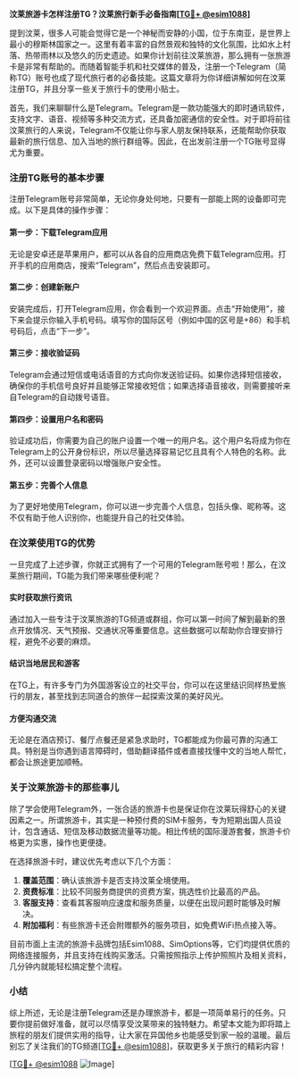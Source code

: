 **汶莱旅游卡怎样注册TG？汶莱旅行新手必备指南[[TG💪+ @esim1088](https://t.me/s/esim1088)]**

提到汶莱，很多人可能会觉得它是一个神秘而安静的小国，位于东南亚，是世界上最小的穆斯林国家之一。这里有着丰富的自然景观和独特的文化氛围，比如水上村落、热带雨林以及悠久的历史遗迹。如果你计划前往汶莱旅游，那么拥有一张旅游卡是非常有帮助的。而随着智能手机和社交媒体的普及，注册一个Telegram（简称TG）账号也成了现代旅行者的必备技能。这篇文章将为你详细讲解如何在汶莱注册TG，并且分享一些关于旅行卡的使用小贴士。

首先，我们来聊聊什么是Telegram。Telegram是一款功能强大的即时通讯软件，支持文字、语音、视频等多种交流方式，还具备加密通信的安全性。对于即将前往汶莱旅行的人来说，Telegram不仅能让你与家人朋友保持联系，还能帮助你获取最新的旅行信息、加入当地的旅行群组等。因此，在出发前注册一个TG账号显得尤为重要。

### 注册TG账号的基本步骤

注册Telegram账号非常简单，无论你身处何地，只要有一部能上网的设备即可完成。以下是具体的操作步骤：

#### 第一步：下载Telegram应用
无论是安卓还是苹果用户，都可以从各自的应用商店免费下载Telegram应用。打开手机的应用商店，搜索“Telegram”，然后点击安装即可。

#### 第二步：创建新账户
安装完成后，打开Telegram应用，你会看到一个欢迎界面。点击“开始使用”，接下来会提示你输入手机号码。填写你的国际区号（例如中国的区号是+86）和手机号码后，点击“下一步”。

#### 第三步：接收验证码
Telegram会通过短信或电话语音的方式向你发送验证码。如果你选择短信接收，确保你的手机信号良好并且能够正常接收短信；如果选择语音接收，则需要接听来自Telegram的自动拨号语音。

#### 第四步：设置用户名和密码
验证成功后，你需要为自己的账户设置一个唯一的用户名。这个用户名将成为你在Telegram上的公开身份标识，所以尽量选择容易记忆且具有个人特色的名称。此外，还可以设置登录密码以增强账户安全性。

#### 第五步：完善个人信息
为了更好地使用Telegram，你可以进一步完善个人信息，包括头像、昵称等。这不仅有助于他人识别你，也能提升自己的社交体验。

### 在汶莱使用TG的优势

一旦完成了上述步骤，你就正式拥有了一个可用的Telegram账号啦！那么，在汶莱旅行期间，TG能为我们带来哪些便利呢？

#### 实时获取旅行资讯
通过加入一些专注于汶莱旅游的TG频道或群组，你可以第一时间了解到最新的景点开放情况、天气预报、交通状况等重要信息。这些数据可以帮助你合理安排行程，避免不必要的麻烦。

#### 结识当地居民和游客
在TG上，有许多专门为外国游客设立的社交平台，你可以在这里结识同样热爱旅行的朋友，甚至找到志同道合的旅伴一起探索汶莱的美好风光。

#### 方便沟通交流
无论是在酒店预订、餐厅点餐还是紧急求助时，TG都能成为你最可靠的沟通工具。特别是当你遇到语言障碍时，借助翻译插件或者直接找懂中文的当地人帮忙，都会让旅途更加顺畅。

### 关于汶莱旅游卡的那些事儿

除了学会使用Telegram外，一张合适的旅游卡也是保证你在汶莱玩得舒心的关键因素之一。所谓旅游卡，其实是一种预付费的SIM卡服务，专为短期出国人员设计，包含通话、短信及移动数据流量等功能。相比传统的国际漫游套餐，旅游卡价格更为实惠，操作也更便捷。

在选择旅游卡时，建议优先考虑以下几个方面：
1. **覆盖范围**：确认该旅游卡是否支持汶莱全境使用。
2. **资费标准**：比较不同服务商提供的资费方案，挑选性价比最高的产品。
3. **客服支持**：查看其客服响应速度和服务质量，以便在出现问题时能够及时解决。
4. **附加福利**：有些旅游卡还会附赠额外的服务项目，如免费WiFi热点接入等。

目前市面上主流的旅游卡品牌包括Esim1088、SimOptions等，它们均提供优质的网络连接服务，并且支持在线购买激活。只需按照指示上传护照照片及相关资料，几分钟内就能轻松搞定整个流程。

### 小结

综上所述，无论是注册Telegram还是办理旅游卡，都是一项简单易行的任务。只要你提前做好准备，就可以尽情享受汶莱带来的独特魅力。希望本文能为即将踏上旅程的朋友们提供实用的指导，让大家在异国他乡也能感受到家一般的温暖。最后别忘了关注我们的TG频道[[TG💪+ @esim1088](https://t.me/s/esim1088)]，获取更多关于旅行的精彩内容！

[[TG💪+ @esim1088](https://t.me/s/esim1088) ![Image](https://i.postimg.cc/4NQfJmqS/Snipaste-2025-05-13-00-14-12.png)]